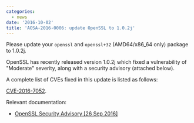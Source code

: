 ```yaml
---
categories:
  - news
date: '2016-10-02'
title: 'AOSA-2016-0006: update OpenSSL to 1.0.2j'
---
```



Please update your `openssl` and `openssl+32` (AMD64/x86_64 only) package to 1.0.2j.

OpenSSL has recently released version 1.0.2j which fixed a vulnerability of "Moderate" severity, along with a security advisory (attached below).

A complete list of CVEs fixed in this update is listed as follows:

[CVE-2016-7052](https://web.nvd.nist.gov/view/vuln/detail?vulnId=CVE-2016-2052).

Relevant documentation:

- [OpenSSL Security Advisory [26 Sep 2016]](https://www.openssl.org/news/secadv/20160926.txt)